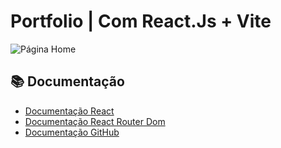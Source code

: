 # Portfolio | Com React.Js + Vite


<img src="https://github.com/user-attachments/assets/822a76fd-715b-470f-a539-96ef3ef18380" alt="Página Home">

## 📚 Documentação
- [Documentação React](https://pt-br.legacy.reactjs.org/docs/getting-started.html)
- [Documentação React Router Dom](https://www.npmjs.com/package/react-router-dom)
- [Documentação GitHub](https://docs.github.com/pt)
